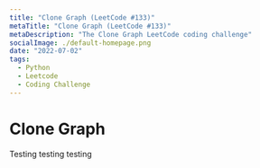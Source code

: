 ```yaml
---
title: "Clone Graph (LeetCode #133)"
metaTitle: "Clone Graph (LeetCode #133)"
metaDescription: "The Clone Graph LeetCode coding challenge"
socialImage: ./default-homepage.png
date: "2022-07-02"
tags:
  - Python
  - Leetcode
  - Coding Challenge
---
```


# Clone Graph

Testing testing testing
